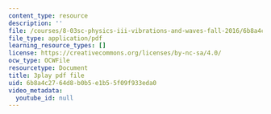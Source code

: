 ```yaml
---
content_type: resource
description: ''
file: /courses/8-03sc-physics-iii-vibrations-and-waves-fall-2016/6b8a4c2764d8b0b5e1b55f09f933eda0_mqhO9GT8hD4.pdf
file_type: application/pdf
learning_resource_types: []
license: https://creativecommons.org/licenses/by-nc-sa/4.0/
ocw_type: OCWFile
resourcetype: Document
title: 3play pdf file
uid: 6b8a4c27-64d8-b0b5-e1b5-5f09f933eda0
video_metadata:
  youtube_id: null
---
```


